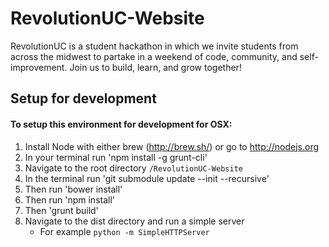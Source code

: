 # RevolutionUC-Website
RevolutionUC is a student hackathon in which we invite students from across the midwest
to partake in a weekend of code, community, and self-improvement. Join us to build, learn,
and grow together!

## Setup for development

#### To setup this environment for development for OSX:

1. Install Node with either brew (http://brew.sh/) or go to http://nodejs.org
2. In your terminal run 'npm install -g grunt-cli'
3. Navigate to the root directory `/RevolutionUC-Website`
4. In the terminal run 'git submodule update --init --recursive'
5. Then run 'bower install'
6. Then run 'npm install'
7. Then 'grunt build'
8. Navigate to the dist directory and run a simple server
    * For example `python -m SimpleHTTPServer`
